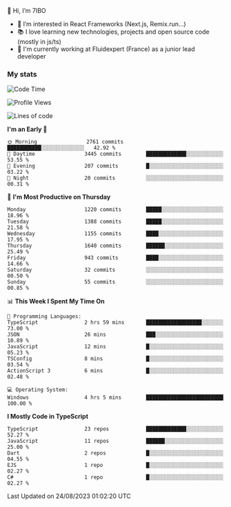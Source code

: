 👋 Hi, I’m 7IBO

- 👀 I’m interested in React Frameworks (Next.js, Remix.run...)
- 📚 I love learning new technologies, projects and open source code (mostly in js/ts)
- 💼 I'm currently working at Fluidexpert (France) as a junior lead developer

### My stats
<!--START_SECTION:waka-->
![Code Time](http://img.shields.io/badge/Code%20Time-140%20hrs%2041%20mins-blue)

![Profile Views](http://img.shields.io/badge/Profile%20Views-0-blue)

![Lines of code](https://img.shields.io/badge/From%20Hello%20World%20I%27ve%20Written-7.8%20million%20lines%20of%20code-blue)

**I'm an Early 🐤** 

```text
🌞 Morning                2761 commits        ███████████░░░░░░░░░░░░░░   42.92 % 
🌆 Daytime                3445 commits        █████████████░░░░░░░░░░░░   53.55 % 
🌃 Evening                207 commits         █░░░░░░░░░░░░░░░░░░░░░░░░   03.22 % 
🌙 Night                  20 commits          ░░░░░░░░░░░░░░░░░░░░░░░░░   00.31 % 
```
📅 **I'm Most Productive on Thursday** 

```text
Monday                   1220 commits        █████░░░░░░░░░░░░░░░░░░░░   18.96 % 
Tuesday                  1388 commits        █████░░░░░░░░░░░░░░░░░░░░   21.58 % 
Wednesday                1155 commits        ████░░░░░░░░░░░░░░░░░░░░░   17.95 % 
Thursday                 1640 commits        ██████░░░░░░░░░░░░░░░░░░░   25.49 % 
Friday                   943 commits         ████░░░░░░░░░░░░░░░░░░░░░   14.66 % 
Saturday                 32 commits          ░░░░░░░░░░░░░░░░░░░░░░░░░   00.50 % 
Sunday                   55 commits          ░░░░░░░░░░░░░░░░░░░░░░░░░   00.85 % 
```


📊 **This Week I Spent My Time On** 

```text
💬 Programming Languages: 
TypeScript               2 hrs 59 mins       ██████████████████░░░░░░░   73.00 % 
JSON                     26 mins             ███░░░░░░░░░░░░░░░░░░░░░░   10.89 % 
JavaScript               12 mins             █░░░░░░░░░░░░░░░░░░░░░░░░   05.23 % 
TSConfig                 8 mins              █░░░░░░░░░░░░░░░░░░░░░░░░   03.54 % 
ActionScript 3           6 mins              █░░░░░░░░░░░░░░░░░░░░░░░░   02.48 % 

💻 Operating System: 
Windows                  4 hrs 5 mins        █████████████████████████   100.00 % 
```

**I Mostly Code in TypeScript** 

```text
TypeScript               23 repos            █████████████░░░░░░░░░░░░   52.27 % 
JavaScript               11 repos            ██████░░░░░░░░░░░░░░░░░░░   25.00 % 
Dart                     2 repos             █░░░░░░░░░░░░░░░░░░░░░░░░   04.55 % 
EJS                      1 repo              █░░░░░░░░░░░░░░░░░░░░░░░░   02.27 % 
C#                       1 repo              █░░░░░░░░░░░░░░░░░░░░░░░░   02.27 % 
```




 Last Updated on 24/08/2023 01:02:20 UTC
<!--END_SECTION:waka-->
